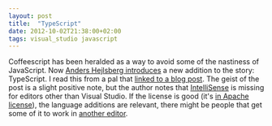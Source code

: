 ```yaml
---
layout: post
title:  "TypeScript"
date: 2012-10-02T21:38:00+02:00
tags: visual_studio javascript
---
```


Coffeescript has been heralded as a way to avoid some of the nastiness of JavaScript. Now [Anders Hejlsberg introduces](http://channel9.msdn.com/posts/Anders-Hejlsberg-Introducing-TypeScript) a new addition to the story: TypeScript. I read this from a pal that [linked to a blog post](http://tirania.org/blog/archive/2012/Oct-01.html). The geist of the post is a slight positive note, but the author notes that [IntelliSense](http://en.wikipedia.org/wiki/IntelliSense) is missing for editors other than Visual Studio. If the license is good (it's [in Apache license](http://typescript.codeplex.com/license)), the language additions are relevant, there might be people that get some of it to work in [another editor](http://blogs.msdn.com/b/interoperability/archive/2012/10/01/sublime-text-vi-emacs-typescript-enabled.aspx).
